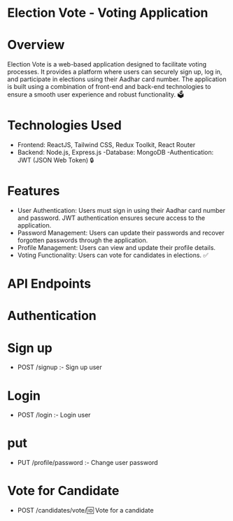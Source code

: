 
# Election Vote - Voting Application


# Overview

Election Vote is a web-based application designed to facilitate voting processes. It provides a platform where users can securely sign up, log in, and participate in elections using their Aadhar card number. The application is built using a combination of front-end and back-end technologies to ensure a smooth user experience and robust functionality. 🗳️

# Technologies Used
- Frontend: ReactJS, Tailwind CSS, Redux Toolkit, React Router
- Backend: Node.js, Express.js
-Database: MongoDB
-Authentication: JWT (JSON Web Token) 🔒

# Features
- User Authentication: Users must sign in using their Aadhar card number and password. JWT authentication ensures secure access to the application.
- Password Management: Users can update their passwords and recover forgotten passwords through the application.
- Profile Management: Users can view and update their profile details.
- Voting Functionality: Users can vote for candidates in elections. ✅

# API Endpoints

# Authentication

 # Sign up
   - POST /signup :- Sign up user

 # Login
   - POST /login  :- Login user

 # put 
   - PUT /profile/password :- Change user password

 # Vote for Candidate
   - POST /candidates/vote/:id: Vote for a candidate
  